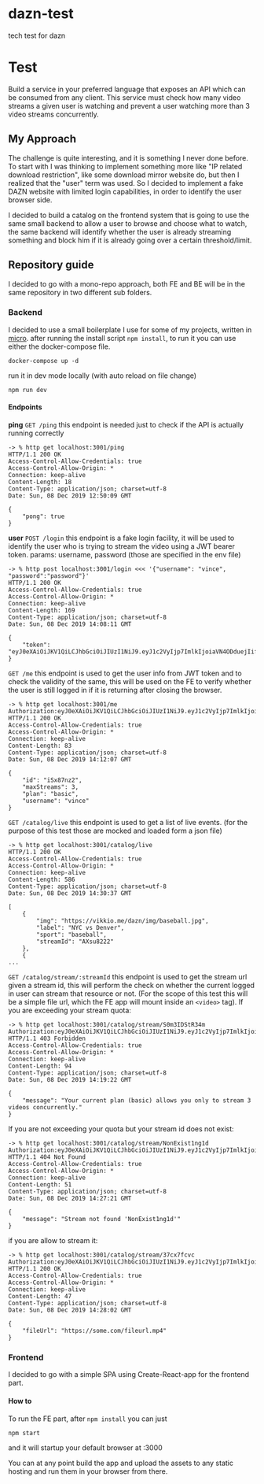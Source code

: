 # dazn-test
tech test for dazn

# Test
Build a service in your preferred language that exposes an API which can be
consumed from any client. This service must check how many video streams a
given user is watching and prevent a user watching more than 3 video streams
concurrently.

## My Approach
The challenge is quite interesting, and it is something I never done before. To start with I was thinking to implement something more like "IP related download restriction", like some download mirror website do, but then I realized that the "user" term was used. So I decided to implement a fake DAZN website with limited login capabilities, in order to identify the user browser side.

I decided to build a catalog on the frontend system that is going to use the same small backend to allow a user to browse and choose what to watch, the same backend will identify whether the user is already streaming something and block him if it is already going over a certain threshold/limit.

## Repository guide
I decided to go with a mono-repo approach, both FE and BE will be in the same repository in two different sub folders.

### Backend
I decided to use a small boilerplate I use for some of my projects, written in [micro](https://github.com/zeit/micro).
after running the install script `npm install`, to run it you can use either the docker-compose file.
```
docker-compose up -d
```

run it in dev mode locally (with auto reload on file change)
```
npm run dev
```

#### Endpoints
**ping**
`GET /ping`
this endpoint is needed just to check if the API is actually running correctly
```
-> % http get localhost:3001/ping        
HTTP/1.1 200 OK
Access-Control-Allow-Credentials: true
Access-Control-Allow-Origin: *
Connection: keep-alive
Content-Length: 18
Content-Type: application/json; charset=utf-8
Date: Sun, 08 Dec 2019 12:50:09 GMT

{
    "pong": true
}
```

**user**
`POST /login`
this endpoint is a fake login facility, it will be used to identify the user who is trying to stream the video using a JWT bearer token.
params: username, password (those are specified in the env file)
```
-> % http post localhost:3001/login <<< '{"username": "vince", "password":"password"}'
HTTP/1.1 200 OK
Access-Control-Allow-Credentials: true
Access-Control-Allow-Origin: *
Connection: keep-alive
Content-Length: 169
Content-Type: application/json; charset=utf-8
Date: Sun, 08 Dec 2019 14:08:11 GMT

{
    "token": "eyJ0eXAiOiJKV1QiLCJhbGciOiJIUzI1NiJ9.eyJ1c2VyIjp7ImlkIjoiaVN4ODduejIifSwiZXhwaXJlcyI6IjE1NzU4MTQwOTEzNjAwIn0.2QCyoEJ3iYdkQxI54w6L2GpiWvhULSPBavo_NDR6HsY"
}
```

`GET /me`
this endpoint is used to get the user info from JWT token and to check the validity of the same, this will be used on the FE to verify whether the user is still logged in if it is returning after closing the browser.
```
-> % http get localhost:3001/me Authorization:eyJ0eXAiOiJKV1QiLCJhbGciOiJIUzI1NiJ9.eyJ1c2VyIjp7ImlkIjoiaVN4ODduejIifSwiZXhwaXJlcyI6IjE1NzU4MTQwOTEzNjAwIn0.2QCyoEJ3iYdkQxI54w6L2GpiWvhULSPBavo_NDR6HsY
HTTP/1.1 200 OK
Access-Control-Allow-Credentials: true
Access-Control-Allow-Origin: *
Connection: keep-alive
Content-Length: 83
Content-Type: application/json; charset=utf-8
Date: Sun, 08 Dec 2019 14:12:07 GMT

{
    "id": "iSx87nz2",
    "maxStreams": 3,
    "plan": "basic",
    "username": "vince"
}
```

`GET /catalog/live`
this endpoint is used to get a list of live events. (for the purpose of this test those are mocked and loaded form a json file)
```
-> % http get localhost:3001/catalog/live      
HTTP/1.1 200 OK
Access-Control-Allow-Credentials: true
Access-Control-Allow-Origin: *
Connection: keep-alive
Content-Length: 586
Content-Type: application/json; charset=utf-8
Date: Sun, 08 Dec 2019 14:30:37 GMT

[
    {
        "img": "https://vikkio.me/dazn/img/baseball.jpg",
        "label": "NYC vs Denver",
        "sport": "baseball",
        "streamId": "AXsu8222"
    },
    {
...
```

`GET /catalog/stream/:streamId`
this endpoint is used to get the stream url given a stream id, this will perform the check on whether the current logged in user can stream that resource or not. (For the scope of this test this will be a simple file url, which the FE app will mount inside an `<video>` tag).
If you are exceeding your stream quota:
```
-> % http get localhost:3001/catalog/stream/S0m3IDStR34m Authorization:eyJ0eXAiOiJKV1QiLCJhbGciOiJIUzI1NiJ9.eyJ1c2VyIjp7ImlkIjoiaVN4ODduejIifSwiZXhwaXJlcyI6IjE1NzU4MTQwOTEzNjAwIn0.2QCyoEJ3iYdkQxI54w6L2GpiWvhULSPBavo_NDR6HsY
HTTP/1.1 403 Forbidden
Access-Control-Allow-Credentials: true
Access-Control-Allow-Origin: *
Connection: keep-alive
Content-Length: 94
Content-Type: application/json; charset=utf-8
Date: Sun, 08 Dec 2019 14:19:22 GMT

{
    "message": "Your current plan (basic) allows you only to stream 3 videos concurrently."
}
```

If you are not exceeding your quota but your stream id does not exist:
```
-> % http get localhost:3001/catalog/stream/NonExist1ng1d Authorization:eyJ0eXAiOiJKV1QiLCJhbGciOiJIUzI1NiJ9.eyJ1c2VyIjp7ImlkIjoiaVN4ODduejIifSwiZXhwaXJlcyI6IjE1NzU4MTQwOTEzNjAwIn0.2QCyoEJ3iYdkQxI54w6L2GpiWvhULSPBavo_NDR6HsY
HTTP/1.1 404 Not Found
Access-Control-Allow-Credentials: true
Access-Control-Allow-Origin: *
Connection: keep-alive
Content-Length: 51
Content-Type: application/json; charset=utf-8
Date: Sun, 08 Dec 2019 14:27:21 GMT

{
    "message": "Stream not found 'NonExist1ng1d'"
}

```
if you are allow to stream it:
```
-> % http get localhost:3001/catalog/stream/37cx7fcvc Authorization:eyJ0eXAiOiJKV1QiLCJhbGciOiJIUzI1NiJ9.eyJ1c2VyIjp7ImlkIjoiaVN4ODduejIifSwiZXhwaXJlcyI6IjE1NzU4MTQwOTEzNjAwIn0.2QCyoEJ3iYdkQxI54w6L2GpiWvhULSPBavo_NDR6HsY
HTTP/1.1 200 OK
Access-Control-Allow-Credentials: true
Access-Control-Allow-Origin: *
Connection: keep-alive
Content-Length: 47
Content-Type: application/json; charset=utf-8
Date: Sun, 08 Dec 2019 14:28:02 GMT

{
    "fileUrl": "https://some.com/fileurl.mp4"
}
```

### Frontend 
I decided to go with a simple SPA using Create-React-app for the frontend part.

#### How to
To run the FE part, after `npm install` you can just
```
npm start
```
and it will startup your default browser at :3000

You can at any point build the app and upload the assets to any static hosting and run them in your browser from there.
